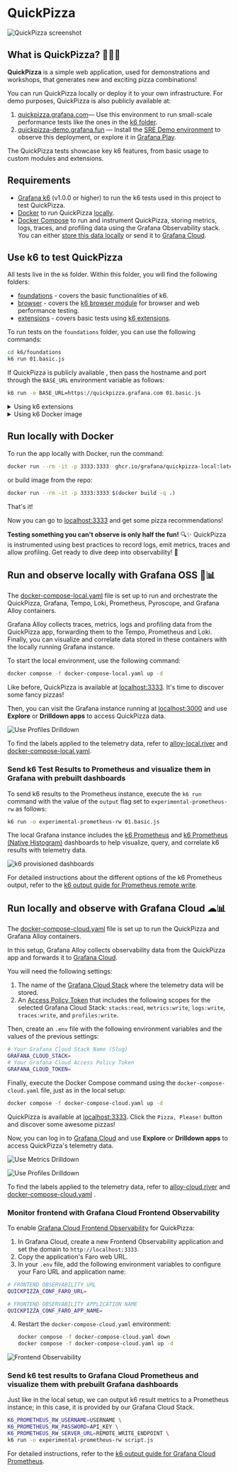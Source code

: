 # QuickPizza

![QuickPizza screenshot](./docs/images/quickpizza-screenshot.png)

## What is QuickPizza? 🍕🍕🍕

**QuickPizza** is a simple web application, used for demonstrations and workshops, that generates new and exciting pizza combinations!


You can run QuickPizza locally or deploy it to your own infrastructure. For demo purposes, QuickPizza is also publicly available at:
1. [quickpizza.grafana.com](https://quickpizza.grafana.com/)— Use this environment to run small-scale performance tests like the ones in the [k6 folder](./k6/).
2. [quickpizza-demo.grafana.fun](https://quickpizza-demo.grafana.fun/) — Install the [SRE Demo environment](https://grafana.com/docs/grafana-cloud/get-started/#install-demo-data-sources-and-dashboards) to observe this deployment, or explore it in [Grafana Play](https://play.grafana.org/d/d2e206e1-f72b-448c-83d8-657831c2ea6d/). 

The QuickPizza tests showcase key k6 features, from basic usage to custom modules and extensions.

## Requirements

- [Grafana k6](https://grafana.com/docs/k6/latest/set-up/install-k6/) (v1.0.0 or higher) to run the k6 tests used in this project to test QuickPizza.
- [Docker](https://docs.docker.com/get-docker/) to run QuickPizza [locally](#run-locally-with-docker).
- [Docker Compose](https://docs.docker.com/get-docker/) to run and instrument QuickPizza, storing metrics, logs, traces, and profiling data using the Grafana Observability stack. You can either [store this data locally](#run-and-observe-locally-with-grafana-oss-) or send it to [Grafana Cloud](#run-locally-and-observe-with-grafana-cloud-️).


## Use k6 to test QuickPizza

All tests live in the `k6` folder. Within this folder, you will find the following folders:

- [foundations](k6/foundations/) - covers the basic functionalities of k6.
- [browser](k6/browser/) - covers the [k6 browser module](https://grafana.com/docs/k6/latest/using-k6-browser/) for browser and web performance testing.
- [extensions](k6/extensions/) - covers basic tests using [k6 extensions](https://grafana.com/docs/k6/latest/extensions/).

To run tests on the `foundations` folder, you can use the following commands:

```bash
cd k6/foundations
k6 run 01.basic.js
```

If QuickPizza is publicly available , then pass the hostname and port through the `BASE_URL` environment variable as follows:

```bash
k6 run -e BASE_URL=https://quickpizza.grafana.com 01.basic.js
```

<details>
  <summary>Using k6 extensions</summary>
  If the test uses an extension, you need to build a k6 binary that includes the required extension/s. For detailed instructions, refer to k6 docs:

  - [Build a k6 binary using Go](https://grafana.com/docs/k6/latest/extensions/build-k6-binary-using-go/)
  - [Build a k6 binary using Docker](https://grafana.com/docs/k6/latest/extensions/build-k6-binary-using-docker/)

  ```bash
  cd k6/extensions

  xk6 build --with xk6-internal=../internal
  ```

  To run the test that uses the `k6/x/internal` module, use  previously created k6 binary in the `k6/extensions` folder:

  ```bash
  ./k6 run 01.basic-internal.js
  ```
</details>

<details>
  <summary>Using k6 Docker image</summary>
  If you want to use the [k6 Docker image](https://hub.docker.com/r/grafana/k6) to run k6, you need to run the Quickpizza and k6 containers within the same network.

  First, create a Docker network. Then, run Quickpizza, assigning a hostname and connecting to the created network.

  ```bash
  docker network create quickpizza_network
  docker run --network=quickpizza_network --hostname=quickpizza --rm -it -p 3333:3333  ghcr.io/grafana/quickpizza-local:latest
  ```

  Next, you can use the k6 Docker image to execute the k6 test. Run the k6 Docker container within the same network (`quickpizza_network`) and pass the `BASE_URL` environment variable with the value of the Quickpizza container's hostname as follows:

  ```bash
  docker run -i --network=quickpizza_network -e BASE_URL=http://quickpizza:3333 grafana/k6 run  - <01.basic.js
  ```
</details>


## Run locally with Docker

To run the app locally with Docker, run the command:

```bash
docker run --rm -it -p 3333:3333  ghcr.io/grafana/quickpizza-local:latest
```

or build image from the repo:

```bash
docker run --rm -it -p 3333:3333 $(docker build -q .)
```

That's it!

Now you can go to [localhost:3333](http://localhost:3333) and get some pizza recommendations!



**Testing something you can't observe is only half the fun!** 🔍✨ QuickPizza is instrumented using best practices to record logs, emit metrics, traces and allow profiling. Get ready to dive deep into observability! 🚀

## Run and observe locally with Grafana OSS 🐳📊


The [docker-compose-local.yaml](./docker-compose-local.yaml) file is set up to run and orchestrate the QuickPizza, Grafana, Tempo, Loki, Prometheus, Pyroscope, and Grafana Alloy containers.

Grafana Alloy collects traces, metrics, logs and profiling data from the QuickPizza app, forwarding them to the Tempo, Prometheus and Loki. Finally, you can visualize and correlate data stored in these containers with the locally running Grafana instance.

To start the local environment, use the following command:

```bash
docker compose -f docker-compose-local.yaml up -d
```

Like before, QuickPizza is available at [localhost:3333](http://localhost:3333). It's time to discover some fancy pizzas!

Then, you can visit the Grafana instance running at [localhost:3000](http://localhost:3000) and use **Explore** or **Drilldown apps** to access QuickPizza data.

![Use Profiles Drilldown](./docs/images/drilldown-profiles.png)

To find the labels applied to the telemetry data, refer to [alloy-local.river](./alloy/alloy-local.river) and [docker-compose-local.yaml](./docker-compose-local.yaml).

### Send k6 Test Results to Prometheus and visualize them in Grafana with prebuilt dashboards

To send k6 results to the Prometheus instance, execute the `k6 run` command with the value of the `output` flag set to `experimental-prometheus-rw` as follows:

```bash
k6 run -o experimental-prometheus-rw 01.basic.js
```

The local Grafana instance includes the [k6 Prometheus](https://grafana.com/grafana/dashboards/19665-k6-prometheus/) and [k6 Prometheus (Native Histogram)](https://grafana.com/grafana/dashboards/18030-k6-prometheus-native-histograms/) dashboards to help visualize, query, and correlate k6 results with telemetry data.

![k6 provisioned dashboards](./docs/images/provisioned-k6-prometheus-dashboards.png)

For detailed instructions about the different options of the k6 Prometheus output, refer to the [k6 output guide for Prometheus remote write](https://grafana.com/docs/k6/latest/results-output/real-time/prometheus-remote-write/).

## Run locally and observe with Grafana Cloud ☁📊

The [docker-compose-cloud.yaml](./docker-compose-cloud.yaml) file is set up to run the QuickPizza and Grafana Alloy containers.

In this setup, Grafana Alloy collects observability data from the QuickPizza app and forwards it to [Grafana Cloud](https://grafana.com/products/cloud/).

You will need the following settings:

1. The name of the [Grafana Cloud Stack](https://grafana.com/docs/grafana-cloud/account-management/cloud-portal/#your-grafana-cloud-stack) where the telemetry data will be stored.
2. An [Access Policy Token](https://grafana.com/docs/grafana-cloud/account-management/authentication-and-permissions/access-policies/) that includes the following scopes for the selected Grafana Cloud Stack: `stacks:read`, `metrics:write`, `logs:write`, `traces:write`, and `profiles:write`.

Then, create an `.env` file with the following environment variables and the values of the previous settings:

```bash
# Your Grafana Cloud Stack Name (Slug)
GRAFANA_CLOUD_STACK=
# Your Grafana Cloud Access Policy Token
GRAFANA_CLOUD_TOKEN=
```

Finally, execute the Docker Compose command using the `docker-compose-cloud.yaml` file, just as in the local setup:

```bash
docker compose -f docker-compose-cloud.yaml up -d
```

QuickPizza is available at [localhost:3333](http://localhost:3333). Click the `Pizza, Please!` button and discover some awesome pizzas!

Now, you can log in to [Grafana Cloud](https://grafana.com/products/cloud/) and use **Explore** or **Drilldown apps** to access QuickPizza's telemetry data.

![Use Metrics Drilldown](./docs/images/grafana-cloud-drilldown-metrics.png)

![Use Profiles Drilldown](./docs/images/grafana-cloud-drilldown-profiles.png)

To find the labels applied to the telemetry data, refer to [alloy-cloud.river](./alloy/alloy-cloud.river) and [docker-compose-cloud.yaml](./docker-compose-cloud.yaml) .

### Monitor frontend with Grafana Cloud Frontend Observability 

To enable [Grafana Cloud Frontend Observability](https://grafana.com/docs/grafana-cloud/monitor-applications/frontend-observability/) for QuickPizza:

1. In Grafana Cloud, create a new Frontend Observability application and set the domain to `http://localhost:3333`.
2. Copy the application's Faro web URL.
3. In your `.env` file, add the following environment variables to configure your Faro URL and application name:

```bash
# FRONTEND OBSERVABILITY URL
QUICKPIZZA_CONF_FARO_URL=

# FRONTEND OBSERVABILITY APPLICATION NAME
QUICKPIZZA_CONF_FARO_APP_NAME=
```

4. Restart the `docker-compose-cloud.yaml` environment:

    ```bash
    docker compose -f docker-compose-cloud.yaml down
    docker compose -f docker-compose-cloud.yaml up -d
    ```

![Frontend Observability](./docs/images/grafana-cloud-frontend-observability-quickpizza.png)

### Send k6 test results to Grafana Cloud Prometheus and visualize them with prebuilt Grafana dashboards

Just like in the local setup, we can output k6 result metrics to a Prometheus instance; in this case, it is provided by our Grafana Cloud Stack.

```bash
K6_PROMETHEUS_RW_USERNAME=USERNAME \
K6_PROMETHEUS_RW_PASSWORD=API_KEY \
K6_PROMETHEUS_RW_SERVER_URL=REMOTE_WRITE_ENDPOINT \
k6 run -o experimental-prometheus-rw script.js
```

For detailed instructions, refer to the [k6 output guide for Grafana Cloud Prometheus](https://grafana.com/docs/k6/latest/results-output/real-time/grafana-cloud-prometheus/).

